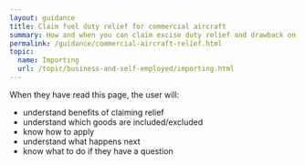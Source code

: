 ```yaml
---
layout: guidance
title: Claim fuel duty relief for commercial aircraft
summary: How and when you can claim excise duty relief and drawback on fuel used by commercial aircraft.
permalink: /guidance/commercial-aircraft-relief.html
topic:
  name: Importing
  url: /topic/business-and-self-employed/importing.html
---
```


When they have read this page, the user will:

- understand benefits of claiming relief
- understand which goods are included/excluded
- know how to apply
- understand what happens next
- know what to do if they have a question
